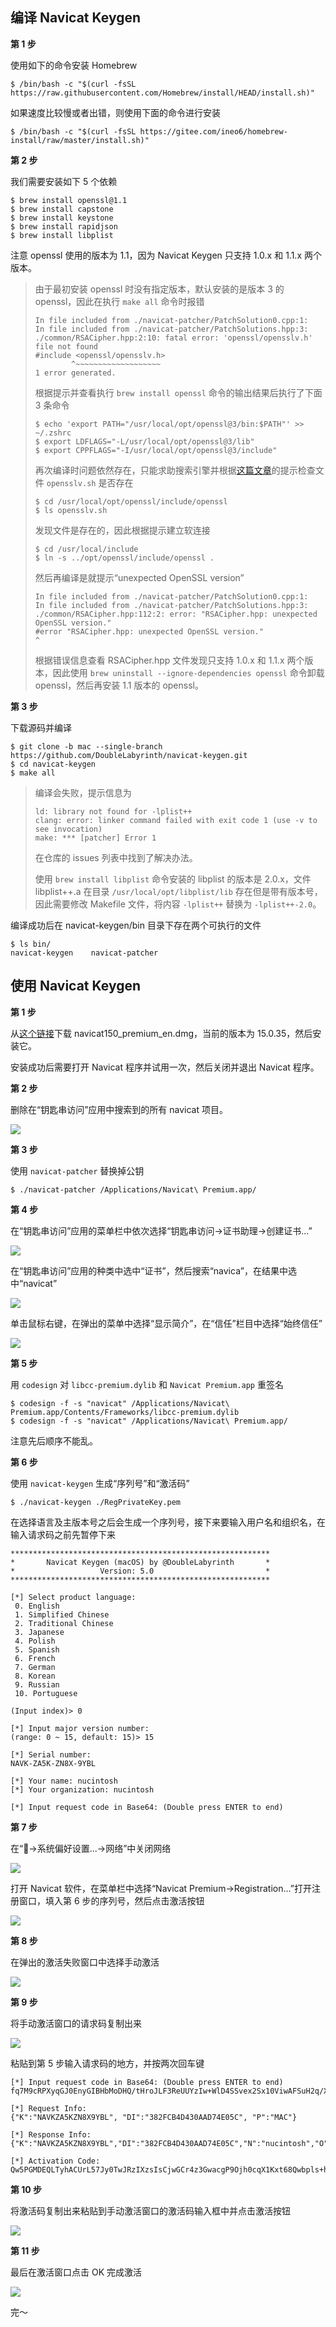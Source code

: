 ## 编译 Navicat Keygen

**第 1 步**

使用如下的命令安装 Homebrew

```shell
$ /bin/bash -c "$(curl -fsSL https://raw.githubusercontent.com/Homebrew/install/HEAD/install.sh)"
```

如果速度比较慢或者出错，则使用下面的命令进行安装

```shell
$ /bin/bash -c "$(curl -fsSL https://gitee.com/ineo6/homebrew-install/raw/master/install.sh)"
```

**第 2 步**

我们需要安装如下 5 个依赖

```shell
$ brew install openssl@1.1
$ brew install capstone
$ brew install keystone
$ brew install rapidjson
$ brew install libplist
```

注意 openssl 使用的版本为 1.1，因为 Navicat Keygen 只支持 1.0.x 和 1.1.x 两个版本。

>由于最初安装 openssl 时没有指定版本，默认安装的是版本 3 的 openssl，因此在执行 `make all` 命令时报错
>
>```
>In file included from ./navicat-patcher/PatchSolution0.cpp:1:
>In file included from ./navicat-patcher/PatchSolutions.hpp:3:
>./common/RSACipher.hpp:2:10: fatal error: 'openssl/opensslv.h' file not found
>#include <openssl/opensslv.h>
>         ^~~~~~~~~~~~~~~~~~~~
>1 error generated.
>```
>
>根据提示并查看执行 `brew install openssl` 命令的输出结果后执行了下面 3 条命令
>
>```shell
>$ echo 'export PATH="/usr/local/opt/openssl@3/bin:$PATH"' >> ~/.zshrc
>$ export LDFLAGS="-L/usr/local/opt/openssl@3/lib"
>$ export CPPFLAGS="-I/usr/local/opt/openssl@3/include"
>```
>
>再次编译时问题依然存在，只能求助搜索引擎并根据[这篇文章](https://www.jianshu.com/p/0e87bbcbe091)的提示检查文件 `opensslv.sh` 是否存在
>
>```shell
>$ cd /usr/local/opt/openssl/include/openssl
>$ ls opensslv.sh
>```
>
>发现文件是存在的，因此根据提示建立软连接
>
>```shell
>$ cd /usr/local/include
>$ ln -s ../opt/openssl/include/openssl .
>```
>
>然后再编译是就提示“unexpected OpenSSL version”
>
>```
>In file included from ./navicat-patcher/PatchSolution0.cpp:1:
>In file included from ./navicat-patcher/PatchSolutions.hpp:3:
>./common/RSACipher.hpp:112:2: error: "RSACipher.hpp: unexpected OpenSSL version."
>#error "RSACipher.hpp: unexpected OpenSSL version."
> ^
>```
>
>根据错误信息查看 RSACipher.hpp 文件发现只支持 1.0.x 和 1.1.x 两个版本，因此使用 `brew uninstall --ignore-dependencies openssl` 命令卸载 openssl，然后再安装 1.1 版本的 openssl。

**第 3 步**

下载源码并编译

```shell
$ git clone -b mac --single-branch https://github.com/DoubleLabyrinth/navicat-keygen.git
$ cd navicat-keygen
$ make all
```

>编译会失败，提示信息为
>
>```
>ld: library not found for -lplist++
>clang: error: linker command failed with exit code 1 (use -v to see invocation)
>make: *** [patcher] Error 1
>```
>
>在仓库的 issues 列表中找到了解决办法。
>
>使用 `brew install libplist` 命令安装的 libplist 的版本是 2.0.x，文件 libplist++.a 在目录 `/usr/local/opt/libplist/lib` 存在但是带有版本号，因此需要修改 Makefile 文件，将内容 `-lplist++` 替换为 `-lplist++-2.0`。

编译成功后在 navicat-keygen/bin 目录下存在两个可执行的文件


```shell
$ ls bin/
navicat-keygen    navicat-patcher
```

## 使用 Navicat Keygen

**第 1 步**

从[这个链接](http://download.navicat.com/download/navicat150_premium_en.dmg)下载 navicat150_premium_en.dmg，当前的版本为 15.0.35，然后安装它。

安装成功后需要打开 Navicat 程序并试用一次，然后关闭并退出 Navicat 程序。

**第 2 步**

删除在“钥匙串访问”应用中搜索到的所有 navicat 项目。

![](1.png)

**第 3 步**

使用 `navicat-patcher` 替换掉公钥

```shell
$ ./navicat-patcher /Applications/Navicat\ Premium.app/
```

**第 4 步**

在“钥匙串访问”应用的菜单栏中依次选择“钥匙串访问->证书助理->创建证书...”

![](2.png)

在“钥匙串访问”应用的种类中选中“证书”，然后搜索“navica”，在结果中选中“navicat”

![](3.png)

单击鼠标右键，在弹出的菜单中选择“显示简介”，在“信任”栏目中选择“始终信任”

![](4.png)

**第 5 步**

用 `codesign` 对 `libcc-premium.dylib` 和 `Navicat Premium.app` 重签名

```shell
$ codesign -f -s "navicat" /Applications/Navicat\ Premium.app/Contents/Frameworks/libcc-premium.dylib
$ codesign -f -s "navicat" /Applications/Navicat\ Premium.app/
```

注意先后顺序不能乱。

**第 6 步**

使用 `navicat-keygen` 生成“序列号”和“激活码”

```shell
$ ./navicat-keygen ./RegPrivateKey.pem
```

在选择语言及主版本号之后会生成一个序列号，接下来要输入用户名和组织名，在输入请求码之前先暂停下来

```
**********************************************************
*       Navicat Keygen (macOS) by @DoubleLabyrinth       *
*                   Version: 5.0                         *
**********************************************************

[*] Select product language:
 0. English
 1. Simplified Chinese
 2. Traditional Chinese
 3. Japanese
 4. Polish
 5. Spanish
 6. French
 7. German
 8. Korean
 9. Russian
 10. Portuguese

(Input index)> 0

[*] Input major version number:
(range: 0 ~ 15, default: 15)> 15

[*] Serial number:
NAVK-ZA5K-ZN8X-9YBL

[*] Your name: nucintosh
[*] Your organization: nucintosh

[*] Input request code in Base64: (Double press ENTER to end)
```

**第 7 步**

在“🍎->系统偏好设置...->网络”中关闭网络

![](5.png)

打开 Navicat 软件，在菜单栏中选择“Navicat Premium->Registration...”打开注册窗口，填入第 6 步的序列号，然后点击激活按钮

![](6.png)

**第 8 步**

在弹出的激活失败窗口中选择手动激活

![](7.png)

**第 9 步**

将手动激活窗口的请求码复制出来

![](8.png)

粘贴到第 5 步输入请求码的地方，并按两次回车键

```
[*] Input request code in Base64: (Double press ENTER to end)
fq7M9cRPXyqGJ0EnyGIBHbMoDHQ/tHroJLF3ReUUYzIw+WlD4SSvex2Sx10ViwAFSuH2q/Xk7Id6g7vLjeTmeQHS4tKPiV0DMExh+1HYW59NuK8k/NzkuzJCusJTd5L29mHHLtg6QULJGSXKs+NAOBx8ZFhMSyzLUXvOLbTpmyKXSmSKDscCsNYKc6laJfAwa00PVwtOcgtdijZYWkNQMJ+I0geQlgMEB76o655PSNKapjGPAIwUJZn4ET6631fVW1ITT+ExbaLOiGrWykGFsbrebLeTufGG7OE+pF6KKPSE72BBlFvttqBQJ6Xf8vBp0pGpEcSkpuzorJSCtFzayg==

[*] Request Info:
{"K":"NAVKZA5KZN8X9YBL", "DI":"382FCB4D430AAD74E05C", "P":"MAC"}

[*] Response Info:
{"K":"NAVKZA5KZN8X9YBL","DI":"382FCB4D430AAD74E05C","N":"nucintosh","O":"nucintosh","T":1654930006}

[*] Activation Code:
Qw5PGMDEQLTyhACUrL57Jy0TwJRzIXzsIsCjwGCr4z3GwacgP9Ojh0cqX1Kxt68Qwbpls+hiQKlz+n65QvFzgL0lWnT0mz5YnYWTAxlCTQTU9QADtbcWseYGrFpWt+9oxWDdjUeTfh1mZ4B1crTs+ZyT8JD5UhieqsGWUtQg38Tv7x/p1Qy7hWYObabManyct/KZacOxWYeNO05ye/diL3OJX9RTrI8PVcIN/iW8Z6BL319fjP9HVIan3hfDsImn6dTZiwCgQBg79Rh0l6WE3PKX9tkElpf+oe7rw6EZlGLKNYbk7KzHbwkdbk/GVcwrcA5JmtRvk9wJqcz+OPdMpA==
```

**第 10 步**

将激活码复制出来粘贴到手动激活窗口的激活码输入框中并点击激活按钮

![](9.png)

**第 11 步**

最后在激活窗口点击 OK 完成激活

![](10.png)

完～
